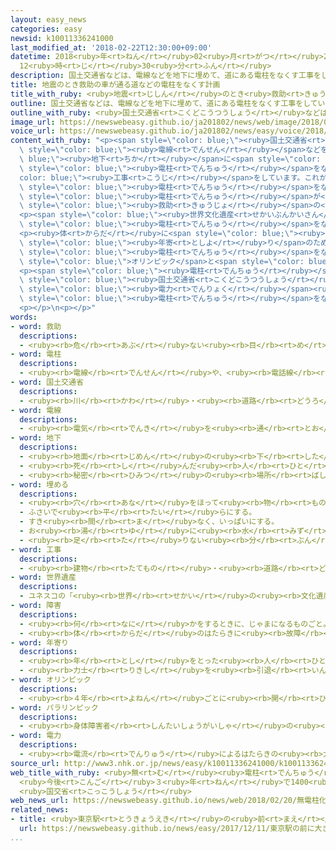 ```yaml
---
layout: easy_news
categories: easy
newsid: k10011336241000
last_modified_at: '2018-02-22T12:30:00+09:00'
datetime: 2018<ruby>年<rt>ねん</rt></ruby>02<ruby>月<rt>がつ</rt></ruby>22<ruby>日<rt>にち</rt></ruby>
  12<ruby>時<rt>じ</rt></ruby>30<ruby>分<rt>ふん</rt></ruby>
description: 国土交通省などは、電線などを地下に埋めて、道にある電柱をなくす工事をしています。
title: 地震のとき救助の車が通る道などの電柱をなくす計画
title_with_ruby: <ruby>地震<rt>じしん</rt></ruby>のとき<ruby>救助<rt>きゅうじょ</rt></ruby>の<ruby>車<rt>くるま</rt></ruby>が<ruby>通<rt>とお</rt></ruby>る<ruby>道<rt>みち</rt></ruby>などの<ruby>電柱<rt>でんちゅう</rt></ruby>をなくす<ruby>計画<rt>けいかく</rt></ruby>
outline: 国土交通省などは、電線などを地下に埋めて、道にある電柱をなくす工事をしています。
outline_with_ruby: <ruby>国土交通省<rt>こくどこうつうしょう</rt></ruby>などは、<ruby>電線<rt>でんせん</rt></ruby>などを<ruby>地下<rt>ちか</rt></ruby>に<ruby>埋<rt>う</rt></ruby>めて、<ruby>道<rt>みち</rt></ruby>にある<ruby>電柱<rt>でんちゅう</rt></ruby>をなくす<ruby>工事<rt>こうじ</rt></ruby>をしています。
image_url: https://newswebeasy.github.io/ja201802/news/web/image/2018/02/20/K10011336241_1802201625_1802201626_01_02.jpg
voice_url: https://newswebeasy.github.io/ja201802/news/easy/voice/2018/02/22/k10011336241000.mp3
content_with_ruby: "<p><span style=\"color: blue;\"><ruby>国土交通省<rt>こくどこうつうしょう</rt></ruby></span>などは、<span\
  \ style=\"color: blue;\"><ruby>電線<rt>でんせん</rt></ruby></span>などを<span style=\"color:\
  \ blue;\"><ruby>地下<rt>ちか</rt></ruby></span>に<span style=\"color: blue;\"><ruby>埋<rt>う</rt></ruby>め</span>て、<ruby>道<rt>みち</rt></ruby>にある<span\
  \ style=\"color: blue;\"><ruby>電柱<rt>でんちゅう</rt></ruby></span>をなくす<span style=\"\
  color: blue;\"><ruby>工事<rt>こうじ</rt></ruby></span>をしています。これから３<ruby>年<rt>ねん</rt></ruby>で１４００ｋｍの<ruby>道<rt>みち</rt></ruby>の<span\
  \ style=\"color: blue;\"><ruby>電柱<rt>でんちゅう</rt></ruby></span>をなくす<ruby>計画<rt>けいかく</rt></ruby>です。<ruby>大<rt>おお</rt></ruby>きな<ruby>地震<rt>じしん</rt></ruby>などで<span\
  \ style=\"color: blue;\"><ruby>電柱<rt>でんちゅう</rt></ruby></span>が<ruby>倒<rt>たお</rt></ruby>れると、<span\
  \ style=\"color: blue;\"><ruby>救助<rt>きゅうじょ</rt></ruby></span>の<ruby>車<rt>くるま</rt></ruby>が<ruby>通<rt>とお</rt></ruby>りにくくなるためです。<ruby>景色<rt>けしき</rt></ruby>をよくするために<ruby>行<rt>おこな</rt></ruby>うこともあります。</p>\n\
  <p><span style=\"color: blue;\"><ruby>世界文化遺産<rt>せかいぶんかいさん</rt></ruby></span>の<ruby>周<rt>まわ</rt></ruby>りでは<ruby>去年<rt>きょねん</rt></ruby>３<ruby>月<rt>がつ</rt></ruby>の<ruby>終<rt>お</rt></ruby>わりまでに<span\
  \ style=\"color: blue;\"><ruby>電柱<rt>でんちゅう</rt></ruby></span>をなくした<ruby>道<rt>みち</rt></ruby>は３７％でしたが、７９％にします。</p>\n\
  <p><ruby>体<rt>からだ</rt></ruby>に<span style=\"color: blue;\"><ruby>障害<rt>しょうがい</rt></ruby></span>がある<ruby>人<rt>ひと</rt></ruby>やお<span\
  \ style=\"color: blue;\"><ruby>年寄<rt>としよ</rt></ruby>り</span>のために、<ruby>歩<rt>ある</rt></ruby>きやすくする<ruby>必要<rt>ひつよう</rt></ruby>がある<ruby>道<rt>みち</rt></ruby>でも<span\
  \ style=\"color: blue;\"><ruby>電柱<rt>でんちゅう</rt></ruby></span>をなくします。<ruby>東京<rt>とうきょう</rt></ruby><span\
  \ style=\"color: blue;\">オリンピック</span>と<span style=\"color: blue;\">パラリンピック</span>の<ruby>会場<rt>かいじょう</rt></ruby>の<ruby>周<rt>まわ</rt></ruby>りでもなくしたいと<ruby>考<rt>かんが</rt></ruby>えています。</p>\n\
  <p><span style=\"color: blue;\"><ruby>電柱<rt>でんちゅう</rt></ruby></span>をなくすためには、１ｋｍで５<ruby>億<rt>おく</rt></ruby><ruby>円<rt>えん</rt></ruby>が<ruby>必要<rt>ひつよう</rt></ruby>です。<span\
  \ style=\"color: blue;\"><ruby>国土交通省<rt>こくどこうつうしょう</rt></ruby></span>は、いろいろな<ruby>意見<rt>いけん</rt></ruby>を<ruby>聞<rt>き</rt></ruby>いてから、<span\
  \ style=\"color: blue;\"><ruby>電力<rt>でんりょく</rt></ruby></span><ruby>会社<rt>がいしゃ</rt></ruby>や<ruby>県<rt>けん</rt></ruby>や<ruby>市<rt>し</rt></ruby>などと<ruby>一緒<rt>いっしょ</rt></ruby>にどこの<ruby>道<rt>みち</rt></ruby>の<span\
  \ style=\"color: blue;\"><ruby>電柱<rt>でんちゅう</rt></ruby></span>をなくすか<ruby>決<rt>き</rt></ruby>めることにしています。</p>\n\
  <p></p>\n<p></p>"
words:
- word: 救助
  descriptions:
  - <ruby><rb>危</rb><rt>あぶ</rt></ruby>ない<ruby><rb>目</rb><rt>め</rt></ruby>にあっている<ruby><rb>人</rb><rt>ひと</rt></ruby>を<ruby><rb>助</rb><rt>たす</rt></ruby>けること。
- word: 電柱
  descriptions:
  - <ruby><rb>電線</rb><rt>でんせん</rt></ruby>や、<ruby><rb>電話線</rb><rt>でんわせん</rt></ruby>などを<ruby><rb>支</rb><rt>ささ</rt></ruby>える<ruby><rb>柱</rb><rt>はしら</rt></ruby>。<ruby><rb>電信柱</rb><rt>でんしんばしら</rt></ruby>。
- word: 国土交通省
  descriptions:
  - <ruby><rb>川</rb><rt>かわ</rt></ruby>・<ruby><rb>道路</rb><rt>どうろ</rt></ruby>・<ruby><rb>建物</rb><rt>たてもの</rt></ruby>などに<ruby><rb>関</rb><rt>かん</rt></ruby>する<ruby><rb>仕事</rb><rt>しごと</rt></ruby>や、<ruby><rb>交通</rb><rt>こうつう</rt></ruby>・<ruby><rb>荷物</rb><rt>にもつ</rt></ruby>の<ruby><rb>運送</rb><rt>うんそう</rt></ruby>などに<ruby><rb>関</rb><rt>かん</rt></ruby>する<ruby><rb>仕事</rb><rt>しごと</rt></ruby>をする<ruby><rb>国</rb><rt>くに</rt></ruby>の<ruby><rb>役所</rb><rt>やくしょ</rt></ruby>。<ruby><rb>国交省</rb><rt>こっこうしょう</rt></ruby>。
- word: 電線
  descriptions:
  - <ruby><rb>電気</rb><rt>でんき</rt></ruby>を<ruby><rb>通</rb><rt>とお</rt></ruby>す<ruby><rb>金属</rb><rt>きんぞく</rt></ruby>の<ruby><rb>線</rb><rt>せん</rt></ruby>。
- word: 地下
  descriptions:
  - <ruby><rb>地面</rb><rt>じめん</rt></ruby>の<ruby><rb>下</rb><rt>した</rt></ruby>。<ruby><rb>地中</rb><rt>ちちゅう</rt></ruby>。
  - <ruby><rb>死</rb><rt>し</rt></ruby>んだ<ruby><rb>人</rb><rt>ひと</rt></ruby>の<ruby><rb>行</rb><rt>い</rt></ruby>く<ruby><rb>世</rb><rt>よ</rt></ruby>。あの<ruby><rb>世</rb><rt>よ</rt></ruby>。
  - <ruby><rb>秘密</rb><rt>ひみつ</rt></ruby>の<ruby><rb>場所</rb><rt>ばしょ</rt></ruby>。
- word: 埋める
  descriptions:
  - <ruby><rb>穴</rb><rt>あな</rt></ruby>をほって<ruby><rb>物</rb><rt>もの</rt></ruby>を<ruby><rb>入</rb><rt>い</rt></ruby>れ、<ruby><rb>土</rb><rt>つち</rt></ruby>や<ruby><rb>砂</rb><rt>すな</rt></ruby>をかぶせる。
  - ふさいで<ruby><rb>平</rb><rt>たい</rt></ruby>らにする。
  - すき<ruby><rb>間</rb><rt>ま</rt></ruby>なく、いっぱいにする。
  - お<ruby><rb>湯</rb><rt>ゆ</rt></ruby>に<ruby><rb>水</rb><rt>みず</rt></ruby>を<ruby><rb>入</rb><rt>い</rt></ruby>れて、ぬるくする。
  - <ruby><rb>足</rb><rt>た</rt></ruby>りない<ruby><rb>分</rb><rt>ぶん</rt></ruby>を<ruby><rb>補</rb><rt>おぎな</rt></ruby>う。
- word: 工事
  descriptions:
  - <ruby><rb>建物</rb><rt>たてもの</rt></ruby>・<ruby><rb>道路</rb><rt>どうろ</rt></ruby>・<ruby><rb>橋</rb><rt>はし</rt></ruby>などを<ruby><rb>造</rb><rt>つく</rt></ruby>ったり、<ruby><rb>直</rb><rt>なお</rt></ruby>したりすること。また、その<ruby><rb>仕事</rb><rt>しごと</rt></ruby>。
- word: 世界遺産
  descriptions:
  - ユネスコの「<ruby><rb>世界</rb><rt>せかい</rt></ruby>の<ruby><rb>文化遺産</rb><rt>ぶんかいさん</rt></ruby><ruby><rb>及</rb><rt>およ</rt></ruby>び<ruby><rb>自然遺産</rb><rt>しぜんいさん</rt></ruby>の<ruby><rb>保護</rb><rt>ほご</rt></ruby>に<ruby><rb>関</rb><rt>かん</rt></ruby>する<ruby><rb>条約</rb><rt>じょうやく</rt></ruby>」（「<ruby><rb>世界遺産保護条約</rb><rt>せかいいさんほごじょうやく</rt></ruby>」）にもとづいて<ruby><rb>決</rb><rt>き</rt></ruby>められた、<ruby><rb>世界的</rb><rt>せかいてき</rt></ruby>に<ruby><rb>残</rb><rt>のこ</rt></ruby>す<ruby><rb>価値</rb><rt>かち</rt></ruby>があると<ruby><rb>認</rb><rt>みと</rt></ruby>められた<ruby><rb>文化</rb><rt>ぶんか</rt></ruby>や<ruby><rb>自然</rb><rt>しぜん</rt></ruby>。<ruby><rb>日本</rb><rt>にっぽん</rt></ruby>では、<ruby><rb>文化遺産</rb><rt>ぶんかいさん</rt></ruby>として<ruby><rb>姫路城</rb><rt>ひめじじょう</rt></ruby>や<ruby><rb>法隆寺</rb><rt>ほうりゅうじ</rt></ruby>・<ruby><rb>沖縄</rb><rt>おきなわ</rt></ruby>の<ruby><rb>首里城</rb><rt>しゅりじょう</rt></ruby>など、<ruby><rb>自然遺産</rb><rt>しぜんいさん</rt></ruby>として<ruby><rb>屋久島</rb><rt>やくしま</rt></ruby>や<ruby><rb>白神山地</rb><rt>しらかみさんち</rt></ruby>などが<ruby><rb>指定</rb><rt>してい</rt></ruby>されている。
- word: 障害
  descriptions:
  - <ruby><rb>何</rb><rt>なに</rt></ruby>かをするときに、じゃまになるものごと。さまたげ。
  - <ruby><rb>体</rb><rt>からだ</rt></ruby>のはたらきに<ruby><rb>故障</rb><rt>こしょう</rt></ruby>があること。
- word: 年寄り
  descriptions:
  - <ruby><rb>年</rb><rt>とし</rt></ruby>をとった<ruby><rb>人</rb><rt>ひと</rt></ruby>。<ruby><rb>老人</rb><rt>ろうじん</rt></ruby>。
  - <ruby><rb>力士</rb><rt>りきし</rt></ruby>を<ruby><rb>引退</rb><rt>いんたい</rt></ruby>して、<ruby><rb>日本</rb><rt>にほん</rt></ruby><ruby><rb>相撲</rb><rt>すもう</rt></ruby><ruby><rb>協会</rb><rt>きょうかい</rt></ruby>の<ruby><rb>役員</rb><rt>やくいん</rt></ruby>になった<ruby><rb>人</rb><rt>ひと</rt></ruby>。
- word: オリンピック
  descriptions:
  - <ruby><rb>４年</rb><rt>よねん</rt></ruby>ごとに<ruby><rb>開</rb><rt>ひら</rt></ruby>かれ、<ruby><rb>世界</rb><rt>せかい</rt></ruby>じゅうの<ruby><rb>国々</rb><rt>くにぐに</rt></ruby>から<ruby><rb>選手</rb><rt>せんしゅ</rt></ruby>が<ruby><rb>参加</rb><rt>さんか</rt></ruby>する<ruby><rb>競技大会</rb><rt>きょうぎたいかい</rt></ruby>。<ruby><rb>古代</rb><rt>こだい</rt></ruby>ギリシャのオリンピアで<ruby><rb>開</rb><rt>ひら</rt></ruby>かれた<ruby><rb>古代</rb><rt>こだい</rt></ruby>オリンピックにならって、フランスのクーベルタンの<ruby><rb>力</rb><rt>ちから</rt></ruby>で、１８９６<ruby><rb>年</rb><rt>ねん</rt></ruby>にギリシャのアテネで<ruby><rb>開</rb><rt>ひら</rt></ruby>かれたのが、<ruby><rb>近代</rb><rt>きんだい</rt></ruby>オリンピックの<ruby><rb>始</rb><rt>はじ</rt></ruby>まり。<ruby><rb>五輪</rb><rt>ごりん</rt></ruby>。
- word: パラリンピック
  descriptions:
  - <ruby><rb>身体障害者</rb><rt>しんたいしょうがいしゃ</rt></ruby>の<ruby><rb>国際</rb><rt>こくさい</rt></ruby>スポーツ<ruby><rb>大会</rb><rt>たいかい</rt></ruby>。<ruby><rb>四年</rb><rt>よねん</rt></ruby>に<ruby><rb>一度</rb><rt>いちど</rt></ruby>、オリンピック<ruby><rb>開催地</rb><rt>かいさいち</rt></ruby>で<ruby><rb>行</rb><rt>おこな</rt></ruby>われる。
- word: 電力
  descriptions:
  - <ruby><rb>電流</rb><rt>でんりゅう</rt></ruby>によるはたらきの<ruby><rb>力</rb><rt>ちから</rt></ruby>。<ruby><rb>単位</rb><rt>たんい</rt></ruby>は、ワット。<ruby><rb>記号</rb><rt>きごう</rt></ruby>は「W」。
source_url: http://www3.nhk.or.jp/news/easy/k10011336241000/k10011336241000.html
web_title_with_ruby: <ruby>無<rt>む</rt></ruby><ruby>電柱<rt>でんちゅう</rt></ruby><ruby>化<rt>か</rt></ruby>
  <ruby>今後<rt>こんご</rt></ruby>３<ruby>年<rt>ねん</rt></ruby>で1400<ruby>キロ<rt>きろ</rt></ruby><ruby>計画<rt>けいかく</rt></ruby>
  <ruby>国交省<rt>こっこうしょう</rt></ruby>
web_news_url: https://newswebeasy.github.io/news/web/2018/02/20/無電柱化-今後3年で1400キロ計画-国交省
related_news:
- title: <ruby>東京駅<rt>とうきょうえき</rt></ruby>の<ruby>前<rt>まえ</rt></ruby>に<ruby>大<rt>おお</rt></ruby>きな<ruby>広場<rt>ひろば</rt></ruby>ができる
  url: https://newswebeasy.github.io/news/easy/2017/12/11/東京駅の前に大きな広場ができる
...
```

